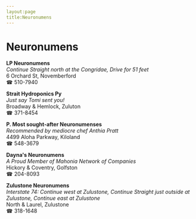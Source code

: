 ```yaml
---
layout:page
title:Neuronumens
---
```

# Neuronumens

**LP Neuronumens**  
_Continue Straight north at the Congridae, Drive for 51 feet_  
6 Orchard St, Novemberford  
☎ 510-7940



**Strait Hydroponics Py**  
_Just say Tomi sent you!_  
Broadway & Hemlock, Zuluton  
☎ 371-8454



**P. Most sought-after Neuronumenses**  
_Recommended by mediocre chef Anthia Pratt_  
4499 Aloha Parkway, Kiloland  
☎ 548-3679



**Dayna's Neuronumens**  
_A Proud Member of Mahonia Network of Companies_  
Hickory & Coventry, Golfston  
☎ 204-8093



**Zulustone Neuronumens**  
_Interstate 74: Continue west at Zulustone, Continue Straight just outside at Zulustone, Continue east at Zulustone_  
North & Laurel, Zulustone  
☎ 318-1648




